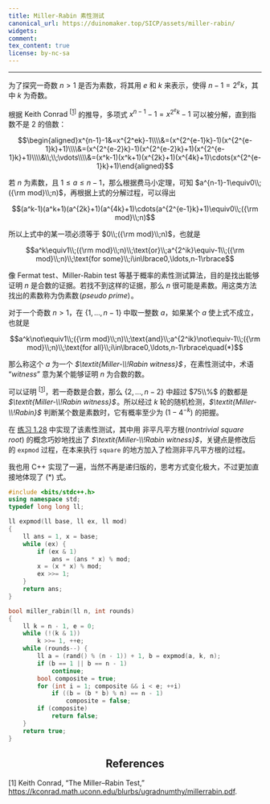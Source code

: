 ```yaml
---
title: Miller-Rabin 素性测试
canonical_url: https://duinomaker.top/SICP/assets/miller-rabin/
widgets:
comment:
tex_content: true
license: by-nc-sa
---
```


---

为了探究一奇数 $n>1$ 是否为素数，将其用 $e$ 和 $k$ 来表示，使得 $n-1=2^ek$，其中 $k$ 为奇数。

根据 <span class="serif">Keith Conrad <sup>[<a href="#cite-1">1</a>]</sup></span> 的推导，多项式 $x^{n-1}-1=x^{2^ek}-1$ 可以被分解，直到指数不是 $2$ 的倍数：

$$\begin{aligned}x^{n-1}-1&=x^{2^ek}-1\\\\&=(x^{2^{e-1}k}-1)(x^{2^{e-1}k}+1)\\\\&=(x^{2^{e-2}k}-1)(x^{2^{e-2}k}+1)(x^{2^{e-1}k}+1)\\\\&\\;\\;\vdots\\\\&=(x^k-1)(x^k+1)(x^{2k}+1)(x^{4k}+1)\cdots(x^{2^{e-1}k}+1)\end{aligned}$$

若 $n$ 为素数，且 $1\leq a\leq n-1$，那么根据费马小定理，可知 $a^{n-1}-1\equiv0\\;({\rm mod}\\;n)$，再根据上式的分解过程，可以得出

$$(a^k-1)(a^k+1)(a^{2k}+1)(a^{4k}+1)\cdots(a^{2^{e-1}k}+1)\equiv0\\;({\rm mod}\\;n)$$

所以上式中的某一项必须等于 $0\\;({\rm mod}\\;n)$，也就是

$$a^k\equiv1\\;({\rm mod}\\;n)\\;\text{or}\\;a^{2^ik}\equiv-1\\;({\rm mod}\\;n)\\;\text{for some}\\;i\in\lbrace0,\ldots,n-1\rbrace$$

像 Fermat test&hairsp;、Miller-Rabin test 等基于概率的素性测试算法，目的是找出能够证明 $n$ 是合数的证据。若找不到这样的证据，那么 $n$ 很可能是素数。用这类方法找出的素数称为伪素数&hairsp;(*$\textit{pseudo prime}$*)&hairsp;。

对于一个奇数 $n>1$，在 $\lbrace1,\ldots,n-1\rbrace$ 中取一整数 $a$，如果某个 $a$ 使上式不成立，也就是

$$a^k\not\equiv1\\;({\rm mod}\\;n)\\;\text{and}\\;a^{2^ik}\not\equiv-1\\;({\rm mod}\\;n)\\;\text{for all}\\;i\in\lbrace0,\ldots,n-1\rbrace\quad(*)$$

那么称这个 $a$ 为一个 *$\textit{Miller-\\!Rabin witness}$*&hairsp;，在素性测试中，术语 “*$\textit{witness}$*” 意为某个能够证明 $n$ 为合数的数。

可以证明 <sup class="serif">[<a href="#cite-1">1</a>]</sup>，若一奇数是合数，那么 $\lbrace2,\ldots,n-2\rbrace$ 中超过 $75\\%$ 的数都是 *$\textit{Miller-\\!Rabin witness}$*&hairsp;。所以经过 $k$ 轮的随机检测，*$\textit{Miller-\\!Rabin}$* 判断某个数是素数时，它有概率至少为 $(1-4^{-k})$ 的把握。

在 <a href="/SICP/exercises/1-2/#Exercise-1-28">练习 1.28</a> 中实现了该素性测试，其中用 非平凡平方根&hairsp;(*$\textit{nontrivial square root}$*) 的概念巧妙地找出了 *$\textit{Miller-\\!Rabin witness}$*，关键点是修改后的 `expmod` 过程，在本来执行 `square` 的地方加入了检测非平凡平方根的过程。

我也用 C++ 实现了一遍，当然不再是递归版的，思考方式变化极大，不过更加直接地体现了 $(*)$ 式。

``` c++ Miller-Rabin.cpp
#include <bits/stdc++.h>
using namespace std;
typedef long long ll;

ll expmod(ll base, ll ex, ll mod)
{
    ll ans = 1, x = base;
    while (ex) {
        if (ex & 1)
            ans = (ans * x) % mod;
        x = (x * x) % mod;
        ex >>= 1;
    }
    return ans;
}

bool miller_rabin(ll n, int rounds)
{
    ll k = n - 1, e = 0;
    while (!(k & 1))
        k >>= 1, ++e;
    while (rounds--) {
        ll a = (rand() % (n - 1)) + 1, b = expmod(a, k, n);
        if (b == 1 || b == n - 1)
            continue;
        bool composite = true;
        for (int i = 1; composite && i < e; ++i)
            if ((b = (b * b) % n) == n - 1)
                composite = false;
        if (composite)
            return false;
    }
    return true;
}
```

<h2 class="serif" style="text-align: center;">References</h2>

<p id="cite-1" class="serif">[1] Keith Conrad, “The Miller–Rabin Test,” <a href="https://kconrad.math.uconn.edu/blurbs/ugradnumthy/millerrabin.pdf" target="_blank">https://kconrad.math.uconn.edu/blurbs/ugradnumthy/millerrabin.pdf</a>.</p>